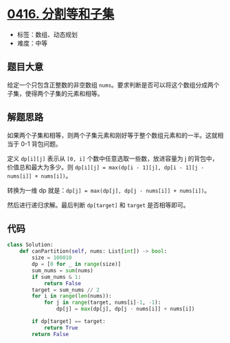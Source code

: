# [0416. 分割等和子集](https://leetcode-cn.com/problems/partition-equal-subset-sum/)

- 标签：数组、动态规划
- 难度：中等

## 题目大意

给定一个只包含正整数的非空数组 `nums`。要求判断是否可以将这个数组分成两个子集，使得两个子集的元素和相等。

## 解题思路

如果两个子集和相等，则两个子集元素和刚好等于整个数组元素和的一半。这就相当于 0-1 背包问题。

定义 `dp[i][j]` 表示从 `[0, i]` 个数中任意选取一些数，放进容量为 j 的背包中，价值总和最大为多少。则 `dp[i][j] = max(dp[i - 1][j], dp[i - 1][j - nums[i]] + nums[i])`。

转换为一维 dp 就是：`dp[j] = max(dp[j], dp[j - nums[i]] + nums[i])`。

然后进行递归求解。最后判断 `dp[target]` 和 `target` 是否相等即可。

## 代码

```Python
class Solution:
    def canPartition(self, nums: List[int]) -> bool:
        size = 100010
        dp = [0 for _ in range(size)]
        sum_nums = sum(nums)
        if sum_nums & 1:
            return False
        target = sum_nums // 2
        for i in range(len(nums)):
            for j in range(target, nums[i]-1, -1):
                dp[j] = max(dp[j], dp[j - nums[i]] + nums[i])

        if dp[target] == target:
            return True
        return False
```

